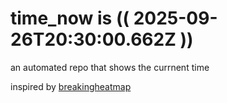 # time_now is (( 2025-09-26T20:30:00.662Z ))

an automated repo that shows the currnent time

inspired by [breakingheatmap](https://github.com/breakingheatmap/breakingheatmap)